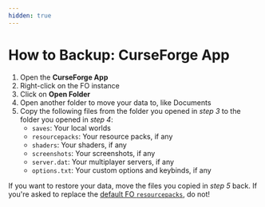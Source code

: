 ```yaml
---
hidden: true
---
```


# How to Backup: CurseForge App

1. Open the **CurseForge App**
2. Right-click on the FO instance
3. Click on **Open Folder**
4. Open another folder to move your data to, like Documents
5. Copy the following files from the folder you opened in _step 3_ to the folder you opened in _step 4_:
   * `saves`: Your local worlds
   * `resourcepacks`: Your resource packs, if any
   * `shaders`: Your shaders, if any
   * `screenshots`: Your screenshots, if any
   * `server.dat`: Your multiplayer servers, if any
   * `options.txt`: Your custom options and keybinds, if any

If you want to restore your data, move the files you copied in _step 5_ back. If you're asked to replace the [default FO `resourcepacks`](../../info/resource-packs.md), do not!
